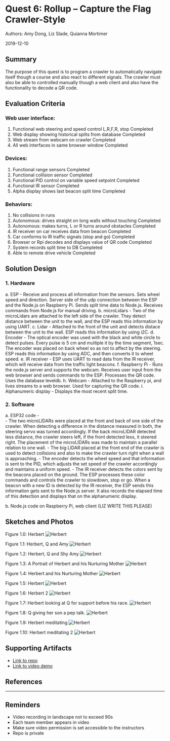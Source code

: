 # Quest 6: Rollup – Capture the Flag Crawler-Style
Authors: Amy Dong, Liz Slade, Quianna Mortimer

2019-12-10

## Summary
The purpose of this quest is to program a crawler to automatically navigate itself though a course and also react to different signals. The crawler must also be able to controlled manually though a web client and also have the functionality to decode a QR code.


## Evaluation Criteria
### Web user interface:
  1. Functional web steering and speed control L,R,F,R, stop  Completed
  2. Web display showing historical splits from database  Completed
  3. Web stream from webcam on crawler  Completed
  4. All web interfaces in same browser window  Completed
  
### Devices:
  1. Functional range sensors Completed
  2. Functional collision sensor  Completed
  3. Functional PID control on variable speed setpoint  Completed
  4. Functional IR sensor Completed
  5. Alpha display shows last beacon split time Completed
  
### Behaviors:
  1. No collisions in runs
  2. Autonomous: drives straight on long walls without touching Completed
  3. Autonomous: makes turns, L or R turns around obstacles Completed
  4. IR receiver on car receives data from beacon  Completed
  5. Car conforms to IR traffic signals (stop and go) Completed
  6. Browser or Rpi decodes and displays value of QR code   Completed
  7. System records split time to DB  Completed
  8. Able to remote drive vehicle Completed

## Solution Design
### 1. Hardware
  a. ESP - Receive and process all information from the sensors. Sets wheel speed and direction. Server side of the udp connection between the ESP and the Node.js on Raspberry Pi. Sends split time data to Node.js. Receives commands from Node.js for manual driving.
  b. microLidars - Two of the microLidars are attached to the left side of the crawler. They detect distance between the unit to the wall, and the ESP reads this information by using UART.
  c. Lidar - Attached to the front of the unit and detects distace between the unit to the wall. ESP reads this information by using i2C.
  d. Encoder - The optical encoder was used with the black and white circle to detect pulses. Every pulse is 5 cm and multiple it by the time segment, 1sec. The encoder was placed on back wheel so as not to affect by the steering. ESP reads this information by using ADC, and then converts it to wheel speed.
  e. IR receiver - ESP uses UART to read data from the IR receiver, which will receive data from the traffic light beacons.
  f. Raspberry Pi - Runs the node.js server and supports the webcam. Receives user input from the web browser and sends commands to the ESP. Processes the QR code. Uses the database leveldb.
  h. Webcam - Attached to the Raspberry pi, and lives streams to a web browser. Used for capturing the QR code.
  i. Alphanumeric display - Displays the most recent split time.

### 2. Software
  a. ESP32 code -  
    - The two microLIDARs were placed at the front and back of one side of the crawler. When detecting a difference in the distance measured in both, the steering servo was turned accordingly. If the back microLIDAR detected less distance, the crawler steers left, if the front detected less, it steered right. The placement of the microLIDARs was made to maintain a parallel relation to one wall.
    - The big LIDAR placed at the front end of the crawler is used to detect collisions and also to make the crawler turn right when a wall is approaching.
    - The encoder detects the wheel speed and that information is sent to the PID, which adjusts the set speed of the crawler accordingly and maintains a uniform speed.
    - The IR receiver detects the colors sent by the beacons placed on the ground. The ESP processes these color commands and controls the crawler to slowdown, stop or go. When a beacon with a new ID is detected by the IR receiver, the ESP sends this information gets sent to the Node.js server. It also records the elapsed time of this detection and displays that on the alphanumeric display.

  b. Node.js code on Raspberry Pi, web client (LIZ WRITE THIS PLEASE)



## Sketches and Photos
Figure 1.0: Herbert
![Herbert](https://github.com/BU-EC444/Team4-Dong-Mortimer-Slade/blob/master/quest-6/images/IMG_5343.jpeg)

Figure 1.1: Herbert, Q and Amy
![Herbert](https://github.com/BU-EC444/Team4-Dong-Mortimer-Slade/blob/master/quest-6/images/IMG_5342.jpeg)

Figure 1.2: Herbert, Q and Shy Amy
![Herbert](https://github.com/BU-EC444/Team4-Dong-Mortimer-Slade/blob/master/quest-6/images/IMG_5341.jpeg)

Figure 1.3: A Portrait of Herbert and his Nurturing Mother
![Herbert](https://github.com/BU-EC444/Team4-Dong-Mortimer-Slade/blob/master/quest-6/images/IMG_5340.jpeg)

Figure 1.4: Herbert and his Nurturing Mother
![Herbert](https://github.com/BU-EC444/Team4-Dong-Mortimer-Slade/blob/master/quest-6/images/IMG_5339.jpeg)

Figure 1.5: Herbert
![Herbert](https://github.com/BU-EC444/Team4-Dong-Mortimer-Slade/blob/master/quest-6/images/IMG_5338.jpeg)

Figure 1.6: Herbert 2
![Herbert](https://github.com/BU-EC444/Team4-Dong-Mortimer-Slade/blob/master/quest-6/images/IMG_5337.jpeg)

Figure 1.7: Herbert looking at Q for support before his race.
![Herbert](https://github.com/BU-EC444/Team4-Dong-Mortimer-Slade/blob/master/quest-6/images/IMG_5335.jpeg)

Figure 1.8: Q giving her son a pep talk.
![Herbert](https://github.com/BU-EC444/Team4-Dong-Mortimer-Slade/blob/master/quest-6/images/IMG_5334.jpeg)

Figure 1.9: Herbert meditating
![Herbert](https://github.com/BU-EC444/Team4-Dong-Mortimer-Slade/blob/master/quest-6/images/IMG_5333.jpeg)

Figure 1.10: Herbert meditating 2
![Herbert](https://github.com/BU-EC444/Team4-Dong-Mortimer-Slade/blob/master/quest-6/images/IMG_5332.jpeg)




## Supporting Artifacts
- [Link to repo]()
- [Link to video demo]()


## References

-----

## Reminders

- Video recording in landscape not to exceed 90s
- Each team member appears in video
- Make sure video permission is set accessible to the instructors
- Repo is private
